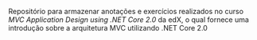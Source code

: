 Repositório para armazenar anotações e exercícios realizados no curso *MVC Application Design using .NET Core 2.0* da edX, o qual fornece uma introdução sobre a arquitetura MVC utilizando .NET Core 2.0
